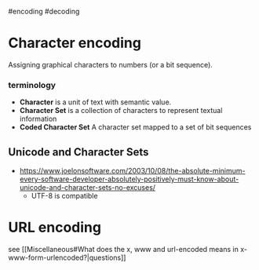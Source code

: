 #encoding
#decoding



# Character encoding

Assigning graphical characters to numbers (or a bit sequence).

### terminology

- **Character** is a unit of text with semantic value.
- **Character Set** is a collection of characters to represent textual information
- **Coded Character Set** A character set mapped to a set of bit sequences



## Unicode and Character Sets
- https://www.joelonsoftware.com/2003/10/08/the-absolute-minimum-every-software-developer-absolutely-positively-must-know-about-unicode-and-character-sets-no-excuses/
	- UTF-8 is compatible


# URL encoding
see [[Miscellaneous#What does the x, www and url-encoded means in x-www-form-urlencoded?|questions]]
